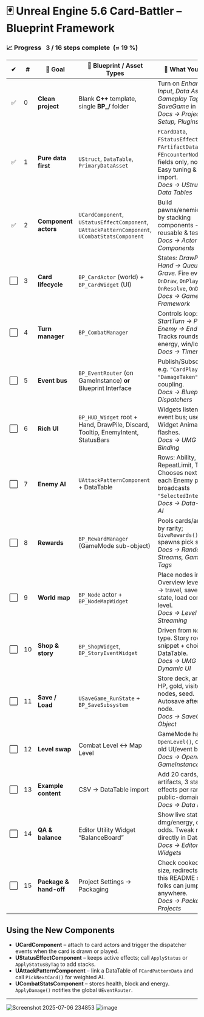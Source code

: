 # 🃏 Unreal Engine 5.6 Card-Battler – Blueprint Framework

### 📈 Progress  **3 / 16 steps complete (≈ 19 %)**

| ✔ | # | 🎯 Goal | 🔑 Blueprint / Asset Types | 🧩 What You Build |
|:-:|---|---------|---------------------------|------------------|
| ✅ | 0 | **Clean project** | Blank **C++** template, single **BP_/** folder | Turn on *Enhanced Input*, *Data Assets*, *Gameplay Tags*, *SaveGame* in **Plugins**. <br/>*Docs → Project Setup, Plugins* |
| ✅ | 1 | **Pure data first** | `UStruct`, `DataTable`, `PrimaryDataAsset` | `FCardData`, `FStatusEffectData`, `FArtifactData`, `FEncounterNodeData` – fields only, no logic. Easy tuning & CSV import. <br/>*Docs → UStructs & Data Tables* |
| ✅ | 2 | **Component actors** | `UCardComponent`, `UStatusEffectComponent`, `UAttackPatternComponent`, `UCombatStatsComponent` | Build pawns/enemies/cards by stacking components → reusable & testable. <br/>*Docs → Actor Components* |
| ⬜ | 3 | **Card lifecycle** | `BP_CardActor` (world) + `BP_CardWidget` (UI) | States: *DrawPile → Hand → Queue → Grave*. Fire events: `OnDraw`, `OnPlay`, `OnResolve`, `OnDiscard`. <br/>*Docs → Gameplay Framework* |
| ⬜ | 4 | **Turn manager** | `BP_CombatManager` | Controls loop: *StartTurn → Player → Enemy → EndTurn*. Tracks rounds, energy, win/loss. <br/>*Docs → Timers & Tick* |
| ⬜ | 5 | **Event bus** | `BP_EventRouter` (on GameInstance) **or** Blueprint Interface | Publish/Subscribe: e.g. `"CardPlayed"`, `"DamageTaken"`; loose coupling. <br/>*Docs → Blueprint Dispatchers* |
| ⬜ | 6 | **Rich UI** | `BP_HUD_Widget` root + Hand, DrawPile, Discard, Tooltip, EnemyIntent, StatusBars | Widgets listen to the event bus; use Widget Animations for flashes. <br/>*Docs → UMG Basics, Binding* |
| ⬜ | 7 | **Enemy AI** | `UAttackPatternComponent` + DataTable | Rows: Ability, Weight, RepeatLimit, Tag. Chooses next ability each Enemy phase; broadcasts `"SelectedIntent"`. <br/>*Docs → Data-Driven AI* |
| ⬜ | 8 | **Rewards** | `BP_RewardManager` (GameMode sub-object) | Pools cards/artifacts by rarity; `GiveRewards()` spawns pick screen. <br/>*Docs → Random Streams, Gameplay Tags* |
| ⬜ | 9 | **World map** | `BP_Node` actor + `BP_NodeMapWidget` | Place nodes in an Overview level. Click → travel, save run state, load combat level. <br/>*Docs → Level Streaming* |
| ⬜ | 10 | **Shop & story** | `BP_ShopWidget`, `BP_StoryEventWidget` | Driven from `NodeData` type. Story rows hold snippet + choices in DataTable. <br/>*Docs → UMG Dynamic UI* |
| ⬜ | 11 | **Save / Load** | `USaveGame_RunState` + `BP_SaveSubsystem` | Store deck, artifacts, HP, gold, visited nodes, seed. Autosave after every node. <br/>*Docs → SaveGame Object* |
| ⬜ | 12 | **Level swap** | Combat Level ↔ Map Level | GameMode handles `OpenLevel()`, clears old UI/event binds. <br/>*Docs → OpenLevel, GameInstance* |
| ⬜ | 13 | **Example content** | CSV → DataTable import | Add 20 cards, 5 artifacts, 3 status effects per rarity. Use public-domain art. <br/>*Docs → Data Import* |
| ⬜ | 14 | **QA & balance** | Editor Utility Widget “BalanceBoard” | Show live stats: dmg/energy, draw odds. Tweak numbers directly in DataTables. <br/>*Docs → Editor Utility Widgets* |
| ⬜ | 15 | **Package & hand-off** | Project Settings → Packaging | Check cooked assets, size, redirects. Ship this README so new folks can jump in anywhere. <br/>*Docs → Packaging Projects* |

## Using the New Components

* **UCardComponent** – attach to card actors and trigger the dispatcher events when the card is drawn or played.
* **UStatusEffectComponent** – keeps active effects; call `ApplyStatus` or `ApplyStatusByTag` to add stacks.
* **UAttackPatternComponent** – link a DataTable of `FCardPatternData` and call `PickNextCard()` for weighted AI.
* **UCombatStatsComponent** – stores health, block and energy. `ApplyDamage()` notifies the global `UEventRouter`.

---

![Screenshot 2025-07-06 234853](https://github.com/user-attachments/assets/0187b84a-c3c8-4a29-8e65-c6fa3a29d791)
![image](https://github.com/user-attachments/assets/9e81efd9-8433-449a-ab9e-f1cfb0e37641)
